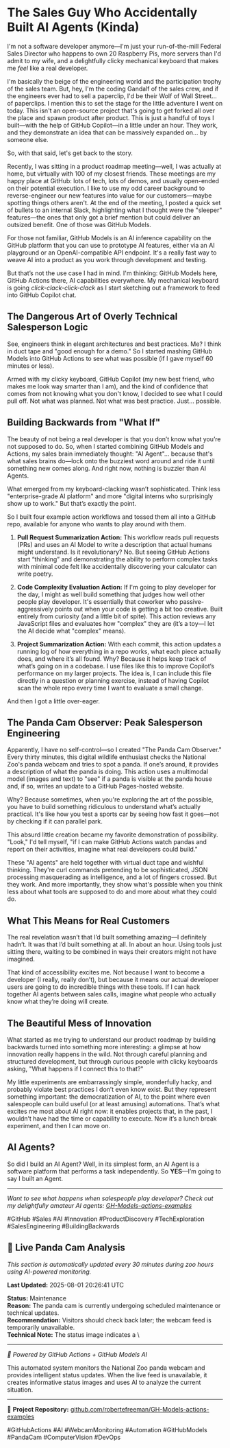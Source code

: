 # The Sales Guy Who Accidentally Built AI Agents (Kinda)

I'm not a software developer anymore—I'm just your run-of-the-mill Federal Sales Director who happens to own 20 Raspberry Pis, more servers than I'd admit to my wife, and a delightfully clicky mechanical keyboard that makes me *feel* like a real developer.

I'm basically the beige of the engineering world and the participation trophy of the sales team. But, hey, I'm the coding Gandalf of the sales crew, and if the engineers ever had to sell a paperclip, I'd be their Wolf of Wall Street... of paperclips. I mention this to set the stage for the little adventure I went on today. This isn't an open-source project that's going to get forked all over the place and spawn product after product. This is just a handful of toys I built—with the help of GitHub Copilot—in a little under an hour. They work, and they demonstrate an idea that can be massively expanded on... by someone else.

So, with that said, let's get back to the story.

Recently, I was sitting in a product roadmap meeting—well, I was actually at home, but virtually with 100 of my closest friends. These meetings are my happy place at GitHub: lots of tech, lots of demos, and usually open-ended on their potential execution. I like to use my odd career background to reverse-engineer our new features into value for our customers—maybe spotting things others aren't. At the end of the meeting, I posted a quick set of bullets to an internal Slack, highlighting what I thought were the "sleeper" features—the ones that only got a brief mention but could deliver an outsized benefit. One of those was GitHub Models.

For those not familiar, GitHub Models is an AI inference capability on the GitHub platform that you can use to prototype AI features, either via an AI playground or an OpenAI-compatible API endpoint. It's a really fast way to weave AI into a product as you work through development and testing.

But that’s not the use case I had in mind. I'm thinking: GitHub Models here, GitHub Actions there, AI capabilities everywhere. My mechanical keyboard is going *click-clack-click-clack* as I start sketching out a framework to feed into GitHub Copilot chat.

## The Dangerous Art of Overly Technical Salesperson Logic

See, engineers think in elegant architectures and best practices. Me? I think in duct tape and "good enough for a demo." So I started mashing GitHub Models into GitHub Actions to see what was possible (if I gave myself 60 minutes or less).

Armed with my clicky keyboard, GitHub Copilot (my new best friend, who makes me look way smarter than I am), and the kind of confidence that comes from not knowing what you don't know, I decided to see what I could pull off. Not what was planned. Not what was best practice. Just... possible.

## Building Backwards from "What If"

The beauty of not being a real developer is that you don’t know what you’re not supposed to do. So, when I started combining GitHub Models and Actions, my sales brain immediately thought: "AI Agent"... because that's what sales brains do—lock onto the buzziest word around and ride it until something new comes along. And right now, nothing is buzzier than AI Agents.

What emerged from my keyboard-clacking wasn’t sophisticated. Think less "enterprise-grade AI platform" and more "digital interns who surprisingly show up to work." But that’s exactly the point.

So I built four example action workflows and tossed them all into a GitHub repo, available for anyone who wants to play around with them.

1. **Pull Request Summarization Action:** This workflow reads pull requests (PRs) and uses an AI Model to write a description that actual humans might understand. Is it revolutionary? No. But seeing GitHub Actions start “thinking” and demonstrating the ability to perform complex tasks with minimal code felt like accidentally discovering your calculator can write poetry.

2. **Code Complexity Evaluation Action:** If I'm going to play developer for the day, I might as well build something that judges how well other people play developer. It's essentially that coworker who passive-aggressively points out when your code is getting a bit too creative. Built entirely from curiosity (and a little bit of spite). This action reviews any JavaScript files and evaluates how "complex" they are (it’s a toy—I let the AI decide what "complex" means).

3. **Project Summarization Action:** With each commit, this action updates a running log of how everything in a repo works, what each piece actually does, and where it’s all found. Why? Because it helps keep track of what’s going on in a codebase. I use files like this to improve Copilot’s performance on my larger projects. The idea is, I can include this file directly in a question or planning exercise, instead of having Copilot scan the whole repo every time I want to evaluate a small change.

And then I got a little over-eager.

## The Panda Cam Observer: Peak Salesperson Engineering

Apparently, I have no self-control—so I created "The Panda Cam Observer." Every thirty minutes, this digital wildlife enthusiast checks the National Zoo's panda webcam and tries to spot a panda. If one’s around, it provides a description of what the panda is doing. This action uses a multimodal model (images and text) to "see" if a panda is visible at the panda house and, if so, writes an update to a GitHub Pages-hosted website.

Why? Because sometimes, when you're exploring the art of the possible, you have to build something ridiculous to understand what’s actually practical. It's like how you test a sports car by seeing how fast it goes—not by checking if it can parallel park.

This absurd little creation became my favorite demonstration of possibility. "Look," I'd tell myself, "if I can make GitHub Actions watch pandas and report on their activities, imagine what real developers could build."

These "AI agents" are held together with virtual duct tape and wishful thinking. They're curl commands pretending to be sophisticated, JSON processing masquerading as intelligence, and a lot of fingers crossed. But they work. And more importantly, they show what's possible when you think less about what tools are supposed to do and more about what they could do.

## What This Means for Real Customers

The real revelation wasn’t that I’d built something amazing—I definitely hadn’t. It was that I’d built something at all. In about an hour. Using tools just sitting there, waiting to be combined in ways their creators might not have imagined.

That kind of accessibility excites me. Not because I want to become a developer (I really, really don’t), but because it means our actual developer users are going to do incredible things with these tools. If I can hack together AI agents between sales calls, imagine what people who actually know what they’re doing will create.

## The Beautiful Mess of Innovation

What started as me trying to understand our product roadmap by building backwards turned into something more interesting: a glimpse at how innovation really happens in the wild. Not through careful planning and structured development, but through curious people with clicky keyboards asking, "What happens if I connect this to that?"

My little experiments are embarrassingly simple, wonderfully hacky, and probably violate best practices I don’t even know exist. But they represent something important: the democratization of AI, to the point where even salespeople can build useful (or at least amusing) automations. That’s what excites me most about AI right now: it enables projects that, in the past, I wouldn’t have had the time or capability to execute. Now it’s a lunch break experiment, and then I can move on.

## AI Agents?

So did I build an AI Agent? Well, in its simplest form, an AI Agent is a software platform that performs a task independently. So **YES**—I’m going to say I built an Agent.

---

*Want to see what happens when salespeople play developer? Check out my delightfully amateur AI agents: [GH-Models-actions-examples](https://github.com/robertefreeman/GH-Models-actions-examples)*

#GitHub #Sales #AI #Innovation #ProductDiscovery #TechExploration #SalesEngineering #BuildingBackwards












































































































































































































































































































































































































































































































































































































































































































































































































































































































































































## 🐼 Live Panda Cam Analysis

*This section is automatically updated every 30 minutes during zoo hours using AI-powered monitoring.*

**Last Updated:** 2025-08-01 20:26:41 UTC

**Status:** Maintenance  
**Reason:** The panda cam is currently undergoing scheduled maintenance or technical updates.  
**Recommendation:** Visitors should check back later; the webcam feed is temporarily unavailable.  
**Technical Note:** The status image indicates a \

---

*🤖 Powered by GitHub Actions + GitHub Models AI*

This automated system monitors the National Zoo panda webcam and provides intelligent status updates. When the live feed is unavailable, it creates informative status images and uses AI to analyze the current situation.

---

🔗 **Project Repository:** [github.com/robertefreeman/GH-Models-actions-examples](https://github.com/robertefreeman/GH-Models-actions-examples)

#GitHubActions #AI #WebcamMonitoring #Automation #GitHubModels #PandaCam #ComputerVision #DevOps
